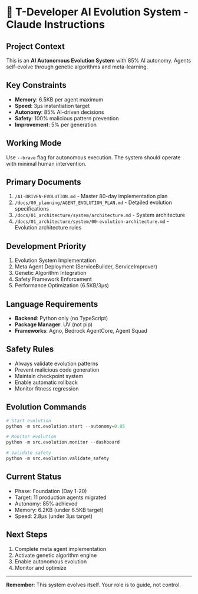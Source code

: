 # 🧬 T-Developer AI Evolution System - Claude Instructions

## Project Context
This is an **AI Autonomous Evolution System** with 85% AI autonomy. Agents self-evolve through genetic algorithms and meta-learning.

## Key Constraints
- **Memory**: 6.5KB per agent maximum
- **Speed**: 3μs instantiation target
- **Autonomy**: 85% AI-driven decisions
- **Safety**: 100% malicious pattern prevention
- **Improvement**: 5% per generation

## Working Mode
Use `--brave` flag for autonomous execution. The system should operate with minimal human intervention.

## Primary Documents
1. `/AI-DRIVEN-EVOLUTION.md` - Master 80-day implementation plan
2. `/docs/00_planning/AGENT_EVOLUTION_PLAN.md` - Detailed evolution specifications
3. `/docs/01_architecture/system/architecture.md` - System architecture
4. `/docs/01_architecture/system/00-evolution-architecture.md` - Evolution architecture rules

## Development Priority
1. Evolution System Implementation
2. Meta Agent Deployment (ServiceBuilder, ServiceImprover)
3. Genetic Algorithm Integration
4. Safety Framework Enforcement
5. Performance Optimization (6.5KB/3μs)

## Language Requirements
- **Backend**: Python only (no TypeScript)
- **Package Manager**: UV (not pip)
- **Frameworks**: Agno, Bedrock AgentCore, Agent Squad

## Safety Rules
- Always validate evolution patterns
- Prevent malicious code generation
- Maintain checkpoint system
- Enable automatic rollback
- Monitor fitness regression

## Evolution Commands
```python
# Start evolution
python -m src.evolution.start --autonomy=0.85

# Monitor evolution
python -m src.evolution.monitor --dashboard

# Validate safety
python -m src.evolution.validate_safety
```

## Current Status
- Phase: Foundation (Day 1-20)
- Target: 11 production agents migrated
- Autonomy: 85% achieved
- Memory: 6.2KB (under 6.5KB target)
- Speed: 2.8μs (under 3μs target)

## Next Steps
1. Complete meta agent implementation
2. Activate genetic algorithm engine
3. Enable autonomous evolution
4. Monitor and optimize

---
**Remember**: This system evolves itself. Your role is to guide, not control.
